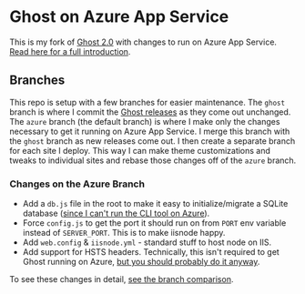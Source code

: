 # Ghost on Azure App Service

This is my fork of [Ghost 2.0](https://github.com/tryghost/ghost) with changes to run on Azure App Service. [Read here for a full introduction](https://www.chadly.net/ghost-on-azure/).

## Branches

This repo is setup with a few branches for easier maintenance. The `ghost` branch is where I commit the [Ghost releases](https://github.com/tryghost/ghost/releases) as they come out unchanged. The `azure` branch (the default branch) is where I make only the changes necessary to get it running on Azure App Service. I merge this branch with the `ghost` branch as new releases come out. I then create a separate branch for each site I deploy. This way I can make theme customizations and tweaks to individual sites and rebase those changes off of the `azure` branch.

### Changes on the Azure Branch

* Add a `db.js` file in the root to make it easy to initialize/migrate a SQLite database ([since I can't run the CLI tool on Azure](https://www.chadly.net/ghost-on-azure/#clitool)).
* Force `config.js` to get the port it should run on from `PORT` env variable instead of `SERVER_PORT`. This is to make iisnode happy.
* Add `web.config` & `iisnode.yml` - standard stuff to host node on IIS.
* Add support for HSTS headers. Technically, this isn't required to get Ghost running on Azure, [but you should probably do it anyway](https://www.hanselman.com/blog/HowToEnableHTTPStrictTransportSecurityHSTSInIIS7.aspx).

To see these changes in detail, [see the branch comparison](https://github.com/chadly/ghost/compare/ghost...azure).
